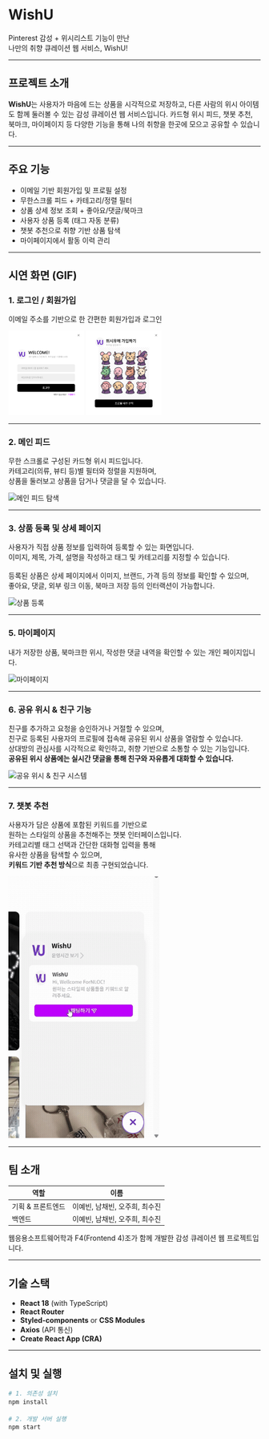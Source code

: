 # WishU

Pinterest 감성 + 위시리스트 기능이 만난  
나만의 취향 큐레이션 웹 서비스, WishU!

---

## 프로젝트 소개

<p>
  <strong>WishU</strong>는 사용자가 마음에 드는 상품을 시각적으로 저장하고,  
  다른 사람의 위시 아이템도 함께 둘러볼 수 있는 감성 큐레이션 웹 서비스입니다.  
  카드형 위시 피드, 챗봇 추천, 북마크, 마이페이지 등 다양한 기능을 통해  
  나의 취향을 한곳에 모으고 공유할 수 있습니다.
</p>

---

## 주요 기능

- 이메일 기반 회원가입 및 프로필 설정  
- 무한스크롤 피드 + 카테고리/정렬 필터  
- 상품 상세 정보 조회 + 좋아요/댓글/북마크  
- 사용자 상품 등록 (태그 자동 분류)  
- 챗봇 추천으로 취향 기반 상품 탐색  
- 마이페이지에서 활동 이력 관리

---

## 시연 화면 (GIF)

### 1. 로그인 / 회원가입

<p>
  이메일 주소를 기반으로 한 간편한 회원가입과 로그인 
</p>
<img src="gifs/login_register.png" width="30%" alt="회원가입 및 로그인">  
<img src="gifs/login_register2.png" width="30%" alt="회원가입 및 로그인">

---

### 2. 메인 피드

<p>
  무한 스크롤로 구성된 카드형 위시 피드입니다.  <br/>
  카테고리(의류, 뷰티 등)별 필터와 정렬을 지원하며,  <br/>
  상품을 둘러보고 상품을 담거나 댓글을 달 수 있습니다.<br/>
</p>
<img src="gifs/main_feed.gif" width="60%" alt="메인 피드 탐색">

---

### 3. 상품 등록 및 상세 페이지

<p>
  사용자가 직접 상품 정보를 입력하여 등록할 수 있는 화면입니다.  <br/>
  이미지, 제목, 가격, 설명을 작성하고 태그 및 카테고리를 지정할 수 있습니다.  <br/><br/>
  등록된 상품은 상세 페이지에서 이미지, 브랜드, 가격 등의 정보를 확인할 수 있으며,  <br/>
  좋아요, 댓글, 외부 링크 이동, 북마크 저장 등의 인터랙션이 가능합니다.
</p>
<img src="gifs/product_upload.gif" width="45%" alt="상품 등록" style="margin-right: 10px;">

---

### 5. 마이페이지

<p>
  내가 저장한 상품, 북마크한 위시, 작성한 댓글 내역을 확인할 수 있는 개인 페이지입니다.
</p>
<img src="gifs/mypage.gif" width="60%" alt="마이페이지">

---

### 6. 공유 위시 & 친구 기능

<p>
  친구를 추가하고 요청을 승인하거나 거절할 수 있으며, <br/> 
  친구로 등록된 사용자의 프로필에 접속해 공유된 위시 상품을 열람할 수 있습니다.  <br/>
  상대방의 관심사를 시각적으로 확인하고, 취향 기반으로 소통할 수 있는 기능입니다.  <br/>
  <strong>공유된 위시 상품에는 실시간 댓글을 통해 친구와 자유롭게 대화할 수 있습니다.</strong>
</p>
<img src="gifs/shared_wish.gif" width="60%" alt="공유 위시 & 친구 시스템">

---

### 7. 챗봇 추천

<p>
  사용자가 담은 상품에 포함된 키워드를 기반으로  <br/>
  원하는 스타일의 상품을 추천해주는 챗봇 인터페이스입니다.  <br/>
  카테고리별 태그 선택과 간단한 대화형 입력을 통해  <br/>
  유사한 상품을 탐색할 수 있으며,  <br/>
  <strong>키워드 기반 추천 방식</strong>으로 최종 구현되었습니다.
</p>
<img src="gifs/chatbot.gif" width="60%" alt="챗봇 추천">

---

## 팀 소개

| 역할 | 이름 |
|------|------|
| 기획 & 프론트엔드 | 이예빈, 남채빈, 오주희, 최수진 |
| 백엔드 | 이예빈, 남채빈, 오주희, 최수진 |

<p>
  웹응용소프트웨어학과 F4(Frontend 4)조가 함께 개발한 감성 큐레이션 웹 프로젝트입니다.
</p>

---

## 기술 스택

- **React 18** (with TypeScript)  
- **React Router**  
- **Styled-components** or **CSS Modules**  
- **Axios** (API 통신)  
- **Create React App (CRA)**

---

## 설치 및 실행

```bash
# 1. 의존성 설치
npm install

# 2. 개발 서버 실행
npm start
